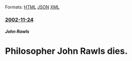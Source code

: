
Formats: [HTML](/news/2002/11/24/philosopher-john-rawls-dies.html)  [JSON](/news/2002/11/24/philosopher-john-rawls-dies.json)  [XML](/news/2002/11/24/philosopher-john-rawls-dies.xml)  

### [2002-11-24](/news/2002/11/24/index.md)

##### John Rawls
#  Philosopher John Rawls dies.




